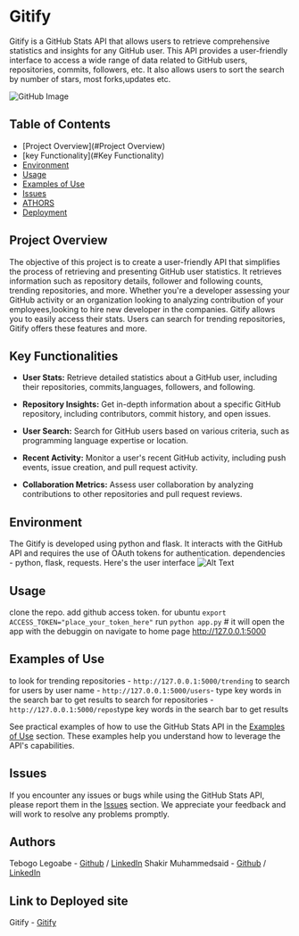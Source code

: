 # Gitify 

Gitify is a GitHub Stats API that allows users to retrieve comprehensive statistics and insights for any GitHub user. This API provides a user-friendly interface to access a wide range of data related to GitHub users, repositories, commits, followers, etc. It also allows users to sort the search by number of stars, most forks,updates etc.

![GitHub Image](https://crowdbotics.ghost.io/content/images/2019/07/github.jpg)

## Table of Contents
- [Project Overview](#Project Overview)
- [key Functionality](#Key Functionality)
- [Environment](#environment)
- [Usage](#usage)
- [Examples of Use](#examples-of-use)
- [Issues](#issues)
- [ATHORS](#Authors)
- [Deployment](Deployment)

## Project Overview

The objective of this project is to create a user-friendly API that simplifies the process of retrieving and presenting GitHub user statistics. It retrieves information such as repository details, follower and following counts, trending repositories, and more. Whether you're a developer assessing your GitHub activity or an organization looking to analyzing contribution of your employees,looking to hire new developer in the companies. Gitify allows you to easily access their stats. Users can search for trending repositories, Gitify offers these features and more.

## Key Functionalities

- **User Stats:** Retrieve detailed statistics about a GitHub user, including their repositories, commits,languages, followers, and following.

- **Repository Insights:** Get in-depth information about a specific GitHub repository, including contributors, commit history, and open issues.

- **User Search:** Search for GitHub users based on various criteria, such as programming language expertise or location.

- **Recent Activity:** Monitor a user's recent GitHub activity, including push events, issue creation, and pull request activity.

- **Collaboration Metrics:** Assess user collaboration by analyzing contributions to other repositories and pull request reviews.

## Environment

The Gitify is developed using python and flask. It interacts with the GitHub API and requires the use of OAuth tokens for authentication.
dependencies - python, flask, requests. Here's the user interface ![Alt Text](images/Screenshot_20231111_195354_Chrome.jpg)

## Usage

clone the repo.
add github access token. for ubuntu `export ACCESS_TOKEN="place_your_token_here"`
run `python app.py` # it will open the app with the debuggin on
navigate to home page http://127.0.0.1:5000

## Examples of Use
to look for trending repositories - `http://127.0.0.1:5000/trending`
to search for users by user name - `http://127.0.0.1:5000/users`- type key words in the search bar to get results
to search for repositories - `http://127.0.0.1:5000/repos`type key words in the search bar to get results


See practical examples of how to use the GitHub Stats API in the [Examples of Use](#examples-of-use) section. These examples help you understand how to leverage the API's capabilities.

## Issues

If you encounter any issues or bugs while using the GitHub Stats API, please report them in the [Issues](#issues) section. We appreciate your feedback and will work to resolve any problems promptly.

## Authors

Tebogo Legoabe - [Github](https://github.com/TebogoLegoabe) / [LinkedIn](https://www.linkedin.com/in/tebogo-legoabe)
Shakir Muhammedsaid - [Github](https://github.com/Shakir-ahmed1) / [LinkedIn](https://www.linkedin.com/in/shakir-ahmedsalih10)

## Link to Deployed site

Gitify - [Gitify](http://web-02.shakir.tech/gitify)
